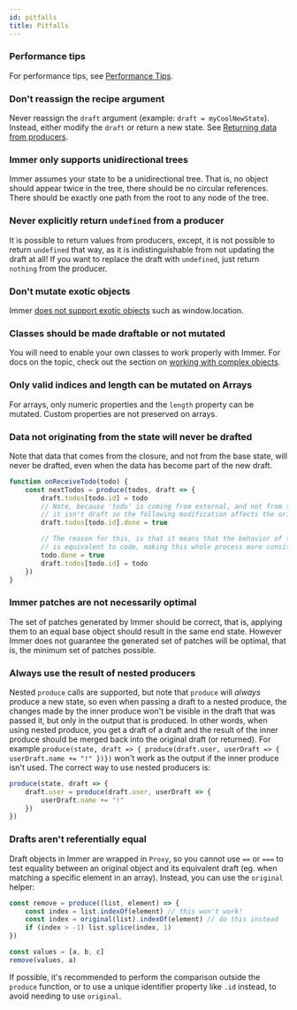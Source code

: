 ```yaml
---
id: pitfalls
title: Pitfalls
---
```


<center>
<div data-ea-publisher="immerjs" data-ea-type="image" class="horizontal bordered"></div>
</center>

### Performance tips

For performance tips, see [Performance Tips](./performance.mdx#performance-tips).

### Don't reassign the recipe argument

Never reassign the `draft` argument (example: `draft = myCoolNewState`). Instead, either modify the `draft` or return a new state. See [Returning data from producers](./return.mdx).

### Immer only supports unidirectional trees

Immer assumes your state to be a unidirectional tree. That is, no object should appear twice in the tree, there should be no circular references. There should be exactly one path from the root to any node of the tree.

### Never explicitly return `undefined` from a producer

It is possible to return values from producers, except, it is not possible to return `undefined` that way, as it is indistinguishable from not updating the draft at all! If you want to replace the draft with `undefined`, just return `nothing` from the producer.

### Don't mutate exotic objects

Immer [does not support exotic objects](https://github.com/immerjs/immer/issues/504) such as window.location.

### Classes should be made draftable or not mutated

You will need to enable your own classes to work properly with Immer. For docs on the topic, check out the section on [working with complex objects](./complex-objects.md).

### Only valid indices and length can be mutated on Arrays

For arrays, only numeric properties and the `length` property can be mutated. Custom properties are not preserved on arrays.

### Data not originating from the state will never be drafted

Note that data that comes from the closure, and not from the base state, will never be drafted, even when the data has become part of the new draft.

```javascript
function onReceiveTodo(todo) {
	const nextTodos = produce(todos, draft => {
		draft.todos[todo.id] = todo
		// Note, because 'todo' is coming from external, and not from the 'draft',
		// it isn't draft so the following modification affects the original todo!
		draft.todos[todo.id].done = true

		// The reason for this, is that it means that the behavior of the 2 lines above
		// is equivalent to code, making this whole process more consistent
		todo.done = true
		draft.todos[todo.id] = todo
	})
}
```

### Immer patches are not necessarily optimal

The set of patches generated by Immer should be correct, that is, applying them to an equal base object should result in the same end state. However Immer does not guarantee the generated set of patches will be optimal, that is, the minimum set of patches possible.

### Always use the result of nested producers

Nested `produce` calls are supported, but note that `produce` will _always_ produce a new state, so even when passing a draft to a nested produce, the changes made by the inner produce won't be visible in the draft that was passed it, but only in the output that is produced. In other words, when using nested produce, you get a draft of a draft and the result of the inner produce should be merged back into the original draft (or returned). For example `produce(state, draft => { produce(draft.user, userDraft => { userDraft.name += "!" })})` won't work as the output if the inner produce isn't used. The correct way to use nested producers is:

```javascript
produce(state, draft => {
	draft.user = produce(draft.user, userDraft => {
		userDraft.name += "!"
	})
})
```

### Drafts aren't referentially equal

Draft objects in Immer are wrapped in `Proxy`, so you cannot use `==` or `===` to test equality between an original object and its equivalent draft (eg. when matching a specific element in an array). Instead, you can use the `original` helper:

```javascript
const remove = produce((list, element) => {
	const index = list.indexOf(element) // this won't work!
	const index = original(list).indexOf(element) // do this instead
	if (index > -1) list.splice(index, 1)
})

const values = [a, b, c]
remove(values, a)
```

If possible, it's recommended to perform the comparison outside the `produce` function, or to use a unique identifier property like `.id` instead, to avoid needing to use `original`.
